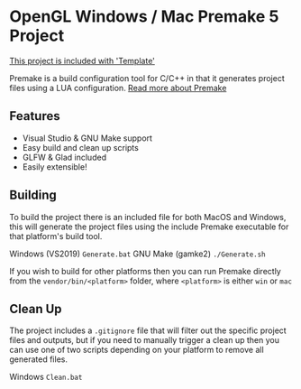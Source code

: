 # OpenGL Windows / Mac Premake 5 Project

[This project is included with 'Template'](https://gist.github.com/ivSlesser/9b22ee1ac97fcc9e5d201486f73a9942)

Premake is a build configuration tool for C/C++ in that it generates project files using a LUA configuration.
[Read more about Premake](https://premake.github.io/)

## Features

*   Visual Studio & GNU Make support
*   Easy build and clean up scripts
*   GLFW & Glad included
*   Easily extensible!

## Building

To build the project there is an included file for both MacOS and Windows, this will generate the project files using the include Premake executable for that platform's build tool.

Windows (VS2019) `Generate.bat` 
GNU Make (gamke2) `./Generate.sh` 

If you wish to build for other platforms then you can run Premake directly from the `vendor/bin/<platform>` folder, where `<platform>` is either `win` or `mac` 

## Clean Up

The project includes a `.gitignore` file that will filter out the specific project files and outputs, but if you need to manually trigger a clean up then you can use one of two scripts depending on your platform to remove all generated files.

Windows `Clean.bat` 

